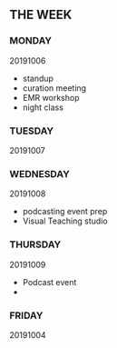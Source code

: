 



## THE WEEK

### MONDAY
20191006
- standup
- curation meeting
- EMR workshop
- night class


### TUESDAY
20191007




### WEDNESDAY
20191008

- podcasting event prep
- Visual Teaching studio

### THURSDAY
20191009

- Podcast event
- 

### FRIDAY
20191004
<!--stackedit_data:
eyJoaXN0b3J5IjpbLTE5Njk3ODUxNjddfQ==
-->